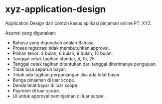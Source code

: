 # xyz-application-design

Application Design dari contoh kasus aplikasi pinjaman online PT. XYZ.

Asumsi yang digunakan:
- Bahasa yang digunakan adalah Bahasa.
- Proses registrasi tidak membutuhkan approval.
- Pilihan tenor: 3 bulan, 6 bulan, 9 bulan, 12 bulan.
- Tanggal cetak tagihan standar, 5, 15, 25.
- Tanggal cetak tagihan ditentukan dari tanggal diterimanya pengajuan.
- Tidak bisa separuh bayar.
- Tidak ada tagihan perpanjangan jika ada telat bayar.
- Bunga pinjaman di luar scope.
- Denda telat bayar di luar scope.
- Payment di luar scope.
- UI untuk approval peminjaman di luar scope.

